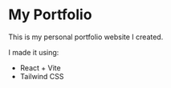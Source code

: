 # My Portfolio

This is my personal portfolio website I created.

I made it using:
- React + Vite
- Tailwind CSS